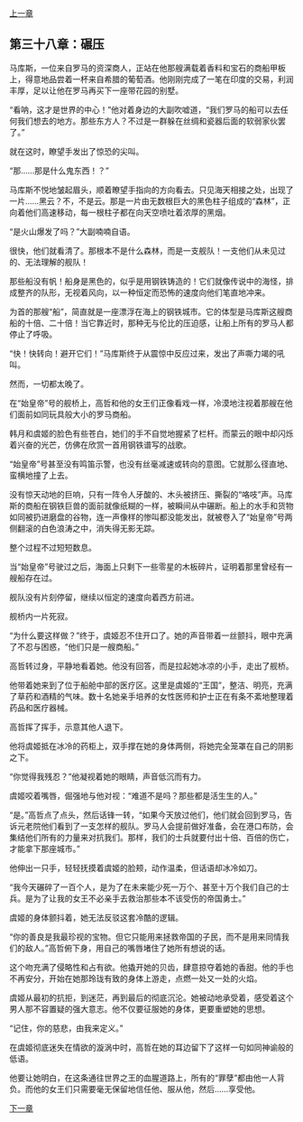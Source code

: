 [上一章](37-龙起东方.md)

## 第三十八章：碾压

马库斯，一位来自罗马的资深商人，正站在他那艘满载着香料和宝石的商船甲板上，得意地品尝着一杯来自希腊的葡萄酒。他刚刚完成了一笔在印度的交易，利润丰厚，足以让他在罗马再买下一座带花园的别墅。

“看呐，这才是世界的中心！”他对着身边的大副吹嘘道，“我们罗马的船可以去任何我们想去的地方。那些东方人？不过是一群躲在丝绸和瓷器后面的软弱家伙罢了。”

就在这时，瞭望手发出了惊恐的尖叫。

“那……那是什么鬼东西！？”

马库斯不悦地皱起眉头，顺着瞭望手指向的方向看去。只见海天相接之处，出现了一片……黑云？不，不是云。那是一片由无数根巨大的黑色柱子组成的“森林”，正向着他们高速移动，每一根柱子都在向天空喷吐着浓厚的黑烟。

“是火山爆发了吗？”大副喃喃自语。

很快，他们就看清了。那根本不是什么森林，而是一支舰队！一支他们从未见过的、无法理解的舰队！

那些船没有帆！船身是黑色的，似乎是用钢铁铸造的！它们就像传说中的海怪，排成整齐的队形，无视着风向，以一种恒定而恐怖的速度向他们笔直地冲来。

为首的那艘“船”，简直就是一座漂浮在海上的钢铁城市。它的体型是马库斯这艘商船的十倍、二十倍！当它靠近时，那种无与伦比的压迫感，让船上所有的罗马人都停止了呼吸。

“快！快转向！避开它们！”马库斯终于从震惊中反应过来，发出了声嘶力竭的吼叫。

然而，一切都太晚了。

在“始皇帝”号的舰桥上，高哲和他的女王们正像看戏一样，冷漠地注视着那艘在他们面前如同玩具般大小的罗马商船。

韩月和虞姬的脸色有些苍白，她们的手不自觉地握紧了栏杆。而蒙云的眼中却闪烁着兴奋的光芒，仿佛在欣赏一首用钢铁谱写的战歌。

“始皇帝”号甚至没有鸣笛示警，也没有丝毫减速或转向的意图。它就那么径直地、蛮横地撞了上去。

没有惊天动地的巨响，只有一阵令人牙酸的、木头被挤压、撕裂的“咯吱”声。马库斯的商船在钢铁巨兽的面前就像纸糊的一样，被瞬间从中碾断。船上的水手和货物如同被扔进磨盘的谷物，连一声像样的惨叫都没能发出，就被卷入了“始皇帝”号两侧翻滚的白色浪涛之中，消失得无影无踪。

整个过程不过短短数息。

当“始皇帝”号驶过之后，海面上只剩下一些零星的木板碎片，证明着那里曾经有一艘船存在过。

舰队没有片刻停留，继续以恒定的速度向着西方前进。

舰桥内一片死寂。

“为什么要这样做？”终于，虞姬忍不住开口了。她的声音带着一丝颤抖，眼中充满了不忍与困惑，“他们只是一艘商船。”

高哲转过身，平静地看着她。他没有回答，而是拉起她冰凉的小手，走出了舰桥。

他带着她来到了位于船舱中部的医疗区。这里是虞姬的“王国”，整洁、明亮，充满了草药和酒精的气味。数十名她亲手培养的女性医师和护士正在有条不紊地整理着药品和医疗器械。

高哲挥了挥手，示意其他人退下。

他将虞姬抵在冰冷的药柜上，双手撑在她的身体两侧，将她完全笼罩在自己的阴影之下。

“你觉得我残忍？”他凝视着她的眼睛，声音低沉而有力。

虞姬咬着嘴唇，倔强地与他对视：“难道不是吗？那些都是活生生的人。”

“是。”高哲点了点头，然后话锋一转，“如果今天放过他们，他们就会回到罗马，告诉元老院他们看到了一支怎样的舰队。罗马人会提前做好准备，会在港口布防，会集结他们所有的力量来对抗我们。那样，我们的士兵就要付出十倍、百倍的伤亡，才能拿下那座城市。”

他伸出一只手，轻轻抚摸着虞姬的脸颊，动作温柔，但话语却冰冷如刀。

“我今天碾碎了一百个人，是为了在未来能少死一万个、甚至十万个我们自己的士兵。是为了让我的女王不必亲手去救治那些本不该受伤的帝国勇士。”

虞姬的身体颤抖着，她无法反驳这套冷酷的逻辑。

“你的善良是我最珍视的宝物。但它只能用来拯救帝国的子民，而不是用来同情我们的敌人。”高哲俯下身，用自己的嘴唇堵住了她所有想说的话。

这个吻充满了侵略性和占有欲。他撬开她的贝齿，肆意掠夺着她的香甜。他的手也不再安分，开始在她那玲珑有致的身体上游走，点燃一处又一处的火焰。

虞姬从最初的抗拒，到迷茫，再到最后的彻底沉沦。她被动地承受着，感受着这个男人那不容置疑的强大意志。他不仅要征服她的身体，更要重塑她的思想。

“记住，你的慈悲，由我来定义。”

在虞姬彻底迷失在情欲的漩涡中时，高哲在她的耳边留下了这样一句如同神谕般的低语。

他要让她明白，在这条通往世界之王的血腥道路上，所有的“罪孽”都由他一人背负。而他的女王们只需要毫无保留地信任他、服从他，然后……享受他。

[下一章](39-埃及艳后.md)
